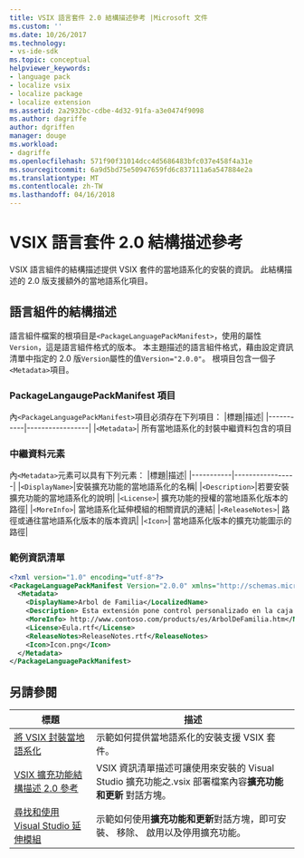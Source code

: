 ```yaml
---
title: VSIX 語言套件 2.0 結構描述參考 |Microsoft 文件
ms.custom: ''
ms.date: 10/26/2017
ms.technology:
- vs-ide-sdk
ms.topic: conceptual
helpviewer_keywords:
- language pack
- localize vsix
- localize package
- localize extension
ms.assetid: 2a2932bc-cdbe-4d32-91fa-a3e0474f9098
ms.author: dagriffe
author: dgriffen
manager: douge
ms.workload:
- dagriffe
ms.openlocfilehash: 571f90f31014dcc4d5686483bfc037e458f4a31e
ms.sourcegitcommit: 6a9d5bd75e50947659fd6c837111a6a547884e2a
ms.translationtype: MT
ms.contentlocale: zh-TW
ms.lasthandoff: 04/16/2018
---
```

# <a name="vsix-language-pack-schema-20-reference"></a>VSIX 語言套件 2.0 結構描述參考

VSIX 語言組件的結構描述提供 VSIX 套件的當地語系化的安裝的資訊。 此結構描述的 2.0 版支援額外的當地語系化項目。

## <a name="language-pack-schema"></a>語言組件的結構描述

語言組件檔案的根項目是`<PackageLanguagePackManifest>`，使用的屬性`Version`，這是語言組件格式的版本。 本主題描述的語言組件格式，藉由設定資訊清單中指定的 2.0 版`Version`屬性的值`Version="2.0.0"`。 根項目包含一個子`<Metadata>`項目。

### <a name="packagelangaugepackmanifest-element"></a>PackageLangaugePackManifest 項目

內`<PackageLanguagePackManifest>`項目必須存在下列項目：
|標題|描述|
|-----------|-----------------|
|`<Metadata>`| 所有當地語系化的封裝中繼資料包含的項目

### <a name="metadata-element"></a>中繼資料元素

內`<Metadata>`元素可以具有下列元素：
|標題|描述|
|-----------|-----------------|
|`<DisplayName>`|安裝擴充功能的當地語系化的名稱|
|`<Description>`|若要安裝擴充功能的當地語系化的說明|
|`<License>`| 擴充功能的授權的當地語系化版本的路徑|
|`<MoreInfo>`| 當地語系化延伸模組的相關資訊的連結|
|`<ReleaseNotes>`| 路徑或通往當地語系化版本的版本資訊|
|`<Icon>`| 當地語系化版本的擴充功能圖示的路徑|

### <a name="sample-manifest"></a>範例資訊清單

```xml
<?xml version="1.0" encoding="utf-8"?>
<PackageLanguagePackManifest Version="2.0.0" xmlns="http://schemas.microsoft.com/developer/vsx-schema/2011">
  <Metadata>
    <DisplayName>Arbol de Familia</LocalizedName>
    <Description> Esta extensión pone control personalizado en la caja de herramientas por manejar información de familia.</Description>
    <MoreInfo> http://www.contoso.com/products/es/ArbolDeFamilia.htm</MoreInfo>
    <License>Eula.rtf</License>
    <ReleaseNotes>ReleaseNotes.rtf</ReleaseNotes>
    <Icon>Icon.png</Icon>
  </Metadata>
</PackageLanguagePackManifest>
```

## <a name="see-also"></a>另請參閱

|標題|描述|
|-----------|-----------------|
|[將 VSIX 封裝當地語系化](../extensibility/localizing-vsix-packages.md)|示範如何提供當地語系化的安裝支援 VSIX 套件。|
|[VSIX 擴充功能結構描述 2.0 參考](../extensibility/vsix-extension-schema-2-0-reference.md)|VSIX 資訊清單描述可讓使用來安裝的 Visual Studio 擴充功能之.vsix 部署檔案內容**擴充功能和更新** 對話方塊。|
|[尋找和使用 Visual Studio 延伸模組](../ide/finding-and-using-visual-studio-extensions.md)|示範如何使用**擴充功能和更新**對話方塊，即可安裝、 移除、 啟用以及停用擴充功能。|